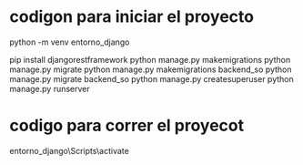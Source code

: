 # codigon para iniciar el proyecto

python -m venv entorno_django

pip install djangorestframework
python manage.py makemigrations
python manage.py migrate
python manage.py makemigrations backend_so
python manage.py migrate backend_so 
python manage.py createsuperuser
python manage.py runserver

# codigo para correr el proyecot

entorno_django\Scripts\activate